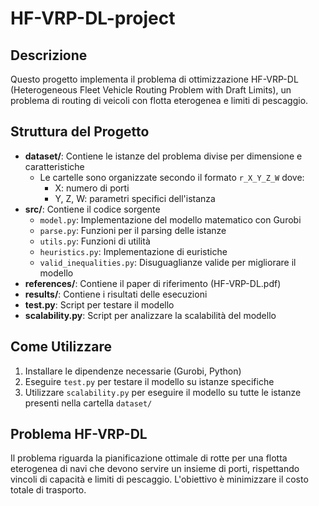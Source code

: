 # HF-VRP-DL-project

## Descrizione
Questo progetto implementa il problema di ottimizzazione HF-VRP-DL (Heterogeneous Fleet Vehicle Routing Problem with Draft Limits), un problema di routing di veicoli con flotta eterogenea e limiti di pescaggio.

## Struttura del Progetto
- **dataset/**: Contiene le istanze del problema divise per dimensione e caratteristiche
  - Le cartelle sono organizzate secondo il formato `r_X_Y_Z_W` dove:
    - X: numero di porti
    - Y, Z, W: parametri specifici dell'istanza
- **src/**: Contiene il codice sorgente
  - `model.py`: Implementazione del modello matematico con Gurobi
  - `parse.py`: Funzioni per il parsing delle istanze
  - `utils.py`: Funzioni di utilità
  - `heuristics.py`: Implementazione di euristiche
  - `valid_inequalities.py`: Disuguaglianze valide per migliorare il modello
- **references/**: Contiene il paper di riferimento (HF-VRP-DL.pdf)
- **results/**: Contiene i risultati delle esecuzioni
- **test.py**: Script per testare il modello
- **scalability.py**: Script per analizzare la scalabilità del modello

## Come Utilizzare
1. Installare le dipendenze necessarie (Gurobi, Python)
2. Eseguire `test.py` per testare il modello su istanze specifiche
3. Utilizzare `scalability.py` per eseguire il modello su tutte le istanze presenti nella cartella `dataset/`

## Problema HF-VRP-DL
Il problema riguarda la pianificazione ottimale di rotte per una flotta eterogenea di navi che devono servire un insieme di porti, rispettando vincoli di capacità e limiti di pescaggio. L'obiettivo è minimizzare il costo totale di trasporto.